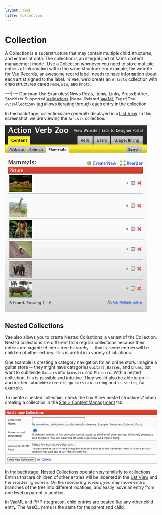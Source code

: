 ```yaml
---
layout: docs
title: Collection
---
```


# Collection

A Collection is a superstructure that may contain multiple child
structures, and entries of data. The collection is an integral part of
Vae's content management model. Use a Collection whenever you need to
store multiple entries of information within the same structure. For
example, the website for Vae Records, an awesome record label, needs to
have information about each artist signed to the label. In Vae, we'd
create an `Artists` collection with child structures called `Name`,
`Bio`, and `Photo`.

---|---
Common Use Examples:|News Posts, Items, Links, Press Entries, Stockists
Supported [Validations](/validations/):|None.
Related [VaeML](/vaeml/) Tags:|The `<v:collection>` tag allows iterating through each entry in the collection.

In the backstage, collections are generally displayed in a [List
View](/backstage.content/). In this screenshot, we are viewing the
`Artists` collection:

![](/images/screenshots/content_management/collection_list_view.png)

## Nested Collections

Vae also allows you to create Nested Collections, a variant of the
Collection. Nested collections are different from regular collections
because their entries are organized into a tree hierarchy -- that is,
some entries will be children of other entries. This is useful in a
variety of situations.

One example is creating a category navigation for an online store.
Imagine a guitar store -- they might have categories `Guitars`,
`Basses`, and `Drums`, but want to subdivide `Guitars` into `Acoustic`
and `Electric`. With a nested collection, this is possible and
intuitive. They would also be able to go in and further subdivide
`electric guitars` to `6-string` and `12-string`, for
example.

To create a nested collection, check the box Allow nested structures?
when creating a collection in the [Site &gt; Content
Management](/backstage.site/) tab:

![](/images/screenshots/content_management/add_new_collection.png)

In the backstage, Nested Collections operate very similarly to
collections. Entries that are children of other entries will be indented
in the [List View](/backstage.content/) and the reordering screen.
On the reordering screen, you may move entire branches of the tree into
different locations, and easily move an entry from one level or parent
to another.

In VaeML and PHP integration, child entries are treated like any other
child entry. The VaeQL name is the same for the parent and child.

